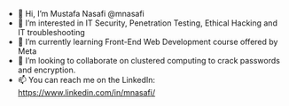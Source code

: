 - 👋 Hi, I’m Mustafa Nasafi @mnasafi
- 👀 I’m interested in IT Security, Penetration Testing, Ethical Hacking and IT troubleshooting
- 🌱 I’m currently learning Front-End Web Development course offered by Meta
- 💞️ I’m looking to collaborate on clustered computing to crack passwords and encryption.
- 📫 You can reach me on the LinkedIn: https://www.linkedin.com/in/mnasafi/

<!---
mnasafi/mnasafi is a ✨ special ✨ repository because its `README.md` (this file) appears on your GitHub profile.
You can click the Preview link to take a look at your changes.
--->
